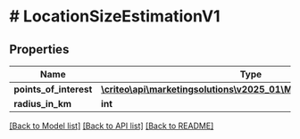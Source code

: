 # # LocationSizeEstimationV1

## Properties

Name | Type | Description | Notes
------------ | ------------- | ------------- | -------------
**points_of_interest** | [**\criteo\api\marketingsolutions\v2025_01\Model\PointOfInterestV1[]**](PointOfInterestV1.md) |  |
**radius_in_km** | **int** |  |

[[Back to Model list]](../../README.md#models) [[Back to API list]](../../README.md#endpoints) [[Back to README]](../../README.md)
